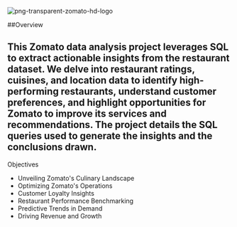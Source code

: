 ![png-transparent-zomato-hd-logo](https://github.com/user-attachments/assets/1a254d46-03c8-4f5f-a4d4-c74095c79b8e)

##Overview

This Zomato data analysis project leverages SQL to extract actionable insights from the restaurant dataset. We delve into restaurant ratings, cuisines, and location data to identify high-performing restaurants, understand customer preferences, and highlight opportunities for Zomato to improve its services and recommendations. The project details the SQL queries used to generate the insights and the conclusions drawn.
--------------------------------------------------------------------------------------------------------------------------------------------------------------------------------------

Objectives
* Unveiling Zomato's Culinary Landscape
* Optimizing Zomato's Operations
* Customer Loyalty Insights
* Restaurant Performance Benchmarking
* Predictive Trends in Demand
* Driving Revenue and Growth
